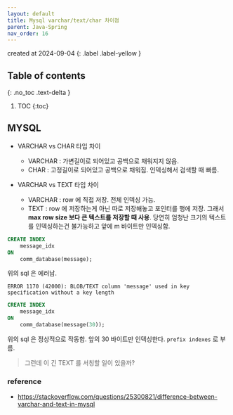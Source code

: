 ```yaml
---
layout: default
title: Mysql varchar/text/char 차이점
parent: Java-Spring
nav_order: 16
---
```


created at 2024-09-04
{: .label .label-yellow }

## Table of contents
{: .no_toc .text-delta }

1. TOC
{:toc}

## MYSQL

* VARCHAR vs CHAR 타입 차이
  * VARCHAR : 가변길이로 되어있고 공백으로 채워지지 않음.
  * CHAR : 고정길이로 되어있고 공백으로 채워짐. 인덱싱해서 검색할 때 빠름.

* VARCHAR vs TEXT 타입 차이
  * VARCHAR : row 에 직접 저장. 전체 인덱싱 가능.
  * TEXT : row 에 저장하는게 아닌 따로 저장해놓고 포인터를 행에 저장. 그래서 **max row size 보다 큰 텍스트를 저장할 때 사용**. 당연히 엄청난 크기의 텍스트를 인덱싱하는건 불가능하고 앞에 m 바이트만 인덱싱함.

```sql
CREATE INDEX
    message_idx
ON
    comm_database(message);
```

위의 sql 은 에러남.

```
ERROR 1170 (42000): BLOB/TEXT column 'message' used in key specification without a key length
```

```sql
CREATE INDEX
    message_idx
ON
    comm_database(message(30));
```

위의 sql 은 정상적으로 작동함. 앞의 30 바이트만 인덱싱한다. `prefix indexes` 로 부름.

> 그런데 이 긴 TEXT 를 서칭할 일이 있을까?

### reference 
* https://stackoverflow.com/questions/25300821/difference-between-varchar-and-text-in-mysql